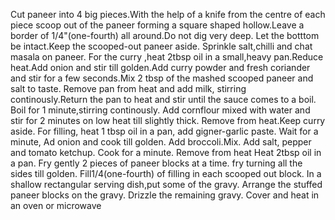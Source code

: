 Cut paneer into 4 big pieces.With the help of a knife from the centre of each piece scoop out of the paneer forming a square shaped hollow.Leave a border of 1/4"(one-fourth) all around.Do not dig very deep. Let the botttom be intact.Keep the scooped-out paneer aside. Sprinkle salt,chilli and chat masala on paneer.
For the curry ,heat 2tbsp oil in a small,heavy pan.Reduce heat.Add onion and stir till golden.Add curry powder and fresh coriander and stir for a few seconds.Mix 2 tbsp of the mashed scooped paneer and salt to taste.
Remove pan from heat and add milk, stirring continously.Return the pan to heat and stir until the sauce comes to a boil. Boil for 1 minute,stirring continously. Add cornflour mixed with water and stir for 2 minutes on low heat till slightly thick. Remove from heat.Keep curry aside.
For filling, heat 1 tbsp oil in a pan, add gigner-garlic paste. Wait for a minute, Ad  onion and cook till golden. Add broccoli.Mix. Add salt, pepper and tomato ketchup. Cook for a minute. Remove from heat
Heat 2tbsp oil in a pan. Fry gently 2 pieces of paneer blocks at a time. fry turning all the sides till golden.
Fill1/4(one-fourth) of filling in each scooped out block.
In a shallow rectangular serving dish,put some of the gravy. Arrange the stuffed paneer blocks on the gravy. Drizzle the remaining gravy. Cover and heat in an oven or microwave